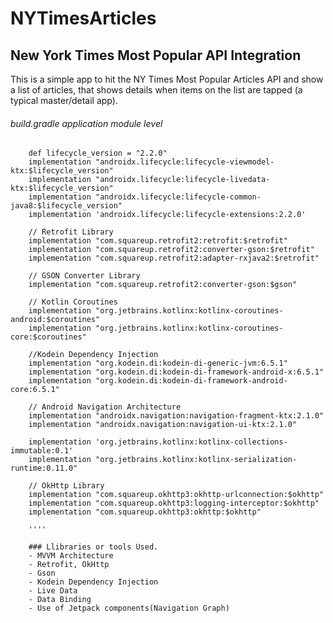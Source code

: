 # NYTimesArticles

New York Times Most Popular API Integration
--------------------------------------------

This is a simple app to hit the NY Times Most Popular Articles API and show a list of articles, that shows details when items on the list are tapped (a typical master/detail app).

###### build.gradle application module level
```
    def lifecycle_version = "2.2.0"
    implementation "androidx.lifecycle:lifecycle-viewmodel-ktx:$lifecycle_version"
    implementation "androidx.lifecycle:lifecycle-livedata-ktx:$lifecycle_version"
    implementation "androidx.lifecycle:lifecycle-common-java8:$lifecycle_version"
    implementation 'androidx.lifecycle:lifecycle-extensions:2.2.0'

    // Retrofit Library
    implementation "com.squareup.retrofit2:retrofit:$retrofit"
    implementation "com.squareup.retrofit2:converter-gson:$retrofit"
    implementation "com.squareup.retrofit2:adapter-rxjava2:$retrofit"

    // GSON Converter Library
    implementation "com.squareup.retrofit2:converter-gson:$gson"

    // Kotlin Coroutines
    implementation "org.jetbrains.kotlinx:kotlinx-coroutines-android:$coroutines"
    implementation "org.jetbrains.kotlinx:kotlinx-coroutines-core:$coroutines"

    //Kodein Dependency Injection
    implementation "org.kodein.di:kodein-di-generic-jvm:6.5.1"
    implementation "org.kodein.di:kodein-di-framework-android-x:6.5.1"
    implementation "org.kodein.di:kodein-di-framework-android-core:6.5.1"

    // Android Navigation Architecture
    implementation "androidx.navigation:navigation-fragment-ktx:2.1.0"
    implementation "androidx.navigation:navigation-ui-ktx:2.1.0"

    implementation 'org.jetbrains.kotlinx:kotlinx-collections-immutable:0.1'
    implementation "org.jetbrains.kotlinx:kotlinx-serialization-runtime:0.11.0"

    // OkHttp Library
    implementation "com.squareup.okhttp3:okhttp-urlconnection:$okhttp"
    implementation "com.squareup.okhttp3:logging-interceptor:$okhttp"
    implementation "com.squareup.okhttp3:okhttp:$okhttp"
    
    ''''
    
    ### Llibraries or tools Used.
    - MVVM Architecture
    - Retrofit, OkHttp
    - Gson
    - Kodein Dependency Injection
    - Live Data
    - Data Binding
    - Use of Jetpack components(Navigation Graph)
    
